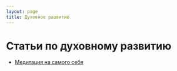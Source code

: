 ```yaml
---
layout: page
title: Духовное развитие
---
```


# Статьи по духовному развитию

* [Медитация на самого себя](/content/businessContent/meditation.html)
